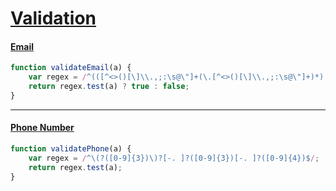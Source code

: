 [Validation](#)
===

#### [Email](http://form.guide/best-practices/validate-email-address-using-javascript.html)
```javascript
function validateEmail(a) {
    var regex = /^(([^<>()[\]\\.,;:\s@\"]+(\.[^<>()[\]\\.,;:\s@\"]+)*)|(\".+\"))@((\[[0-9]{1,3}\.[0-9]{1,3}\.[0-9]{1,3}\.[0-9]{1,3}\])|(([a-zA-Z\-0-9]+\.)+[a-zA-Z]{2,}))$/;
    return regex.test(a) ? true : false;
}
```

---

#### [Phone Number](https://www.w3resource.com/javascript/form/phone-no-validation.php)
```javascript
function validatePhone(a) {
    var regex = /^\(?([0-9]{3})\)?[-. ]?([0-9]{3})[-. ]?([0-9]{4})$/;
    return regex.test(a);
}
```